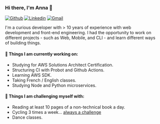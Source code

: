 ### Hi there, I'm Anna 👋

[![Github](https://img.shields.io/badge/-Github-000?style=flat&logo=Github&logoColor=white)](https://github.com/accezar)
[![Linkedin](https://img.shields.io/badge/-LinkedIn-blue?style=flat&logo=Linkedin&logoColor=white)](https://www.linkedin.com/in/accezar/)
[![Gmail](https://img.shields.io/badge/-Gmail-c14438?style=flat&logo=Gmail&logoColor=white)](mailto:carol.carizzo@gmail.com)

I'm a curious developer with > 10 years of experience with web development and front-end engineering. I had the opportunity to work on different projects - such as Web, Mobile, and CLI - and learn different ways of building things.

#### 🌱 Things I am currently working on:
- Studying for AWS Solutions Architect Certification.
- Structuring CI with Probot and Github Actions.
- Learning AWS SDK.
- Taking French / English classes.
- Studying Node and Python microservices.

#### :muscle: Things I am challenging myself with:
- Reading at least 10 pages of a non-technical book a day.
- Cycling 3 times a week... [always a challenge](https://www.strava.com/athletes/27958955)
- Dance classes.
